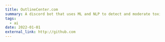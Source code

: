 ```yaml
---
title: OutlineCenter.com
summary: A discord bot that uses ML and NLP to detect and moderate toxic or inappropriate messages in servers
tags:
  - ai
date: 2022-01-01
external_link: http://github.com
---
```

